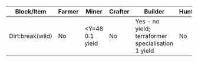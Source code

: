 | Block/Item          | Farmer          | Miner           | Crafter         | Builder         | Hunter          | 
| ------------------- | --------------- | --------------- | --------------- | --------------- | --------------- |
| Dirt:break(wild)    | No              | <Y=48 0.1 yield | No              | Yes - no yield; terraformer specialisation 1 yield  | No              |

